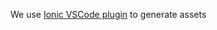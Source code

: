 We use [Ionic VSCode plugin](https://marketplace.visualstudio.com/items?itemName=ionic.ionic) to generate assets
